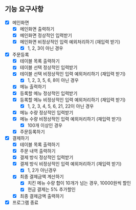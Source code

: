 ## 기능 요구사항

- [x] 메인화면
    - [x] 메인화면 출력하기
    - [x] 메인화면 정상적인 입력받기
    - [x] 메인화면 비정상적인 입력 예외처리하기 (재입력 받기)
        - [x] 1, 2, 3이 아닌 경우
- [x] 주문등록
    - [x] 테이블 목록 출력하기
    - [x] 테이블 선택 정상적인 입력받기
    - [x] 테이블 선택 비정상적인 입력 예외처리하기 (재입력 받기)
        - [x] 1, 2, 3, 5, 6, 8이 아닌 경우
    - [x] 메뉴 출력하기
    - [x] 등록할 메뉴 정상적인 입력받기
    - [x] 등록할 메뉴 비정상적인 입력 예외처리하기 (재입력 받기)
        - [x] 1, 2, 3, 4, 5, 6, 21, 22이 아닌 경우
    - [x] 메뉴 수량 정상적인 입력받기
    - [x] 메뉴 수량 비정상적인 입력 예외처리하기 (재입력 받기)
        - [x] 100개 이상인 경우
    - [x] 주문등록하기
- [x] 결제하기
    - [x] 테이블 목록 출력하기
    - [x] 주문 내역 출력하기
    - [x] 결제 방식 정상적인 입력받기
    - [x] 결제 방식 비정상적인 입력 예외처리하기 (재입력 받기)
        - [x] 1, 2가 아닌경우
    - [x] 최종 결제금액 계산하기
        - [x] 치킨 메뉴 수량 합이 10개가 넘는 경우, 10000원씩 할인
        - [x] 현금 결제는 5% 추가할인
    - [x] 최종 결제금액 출력하기
- [x] 프로그램 종료